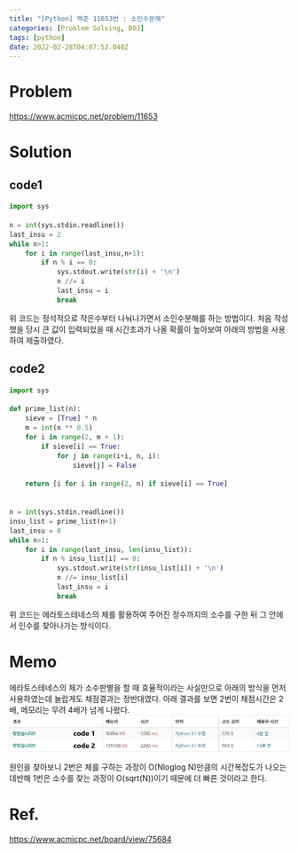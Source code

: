 ```yaml
---
title: "[Python] 백준 11653번 : 소인수분해"
categories: [Problem Solving, BOJ]
tags: [python]
date: 2022-02-28T04:07:52.040Z
---
```

# Problem
<https://www.acmicpc.net/problem/11653>

# Solution
## code1
```py
import sys

n = int(sys.stdin.readline())
last_insu = 2
while n>1:
    for i in range(last_insu,n+1):
        if n % i == 0:
            sys.stdout.write(str(i) + '\n')
            n //= i
            last_insu = i
            break
```
위 코드는 정석적으로 작은수부터 나눠나가면서 소인수분해를 하는 방법이다. 처음 작성했을 당시 큰 값이 입력되었을 때 시간초과가 나올 확률이 높아보여 아래의 방법을 사용하여 제출하였다.

## code2
```py
import sys

def prime_list(n):
    sieve = [True] * n
    m = int(n ** 0.5)
    for i in range(2, m + 1):
        if sieve[i] == True:
            for j in range(i+i, n, i):
                sieve[j] = False

    return [i for i in range(2, n) if sieve[i] == True]
    

n = int(sys.stdin.readline())
insu_list = prime_list(n+1)
last_insu = 0
while n>1:
    for i in range(last_insu, len(insu_list)):
        if n % insu_list[i] == 0:
            sys.stdout.write(str(insu_list[i]) + '\n')
            n //= insu_list[i]
            last_insu = i
            break
```
위 코드는 에라토스테네스의 체를 활용하여 주어진 정수까지의 소수를 구한 뒤 그 안에서 인수를 찾아나가는 방식이다.

# Memo
에라토스테네스의 체가 소수판별을 할 때 효율적이라는 사실만으로 아래의 방식을 먼저 사용하였는데 놀랍게도 채점결과는 정반대였다. 아래 결과를 보면 2번이 채점시간은 2배, 메모리는 무려 4배가 넘게 나왔다.
![result](/assets/img/ps/boj/boj11653_result.png)

원인을 찾아보니 2번은 체를 구하는 과정이 O(Nloglog N)만큼의 시간복잡도가 나오는데반해 1번은 소수를 찾는 과정이 O(sqrt(N))이기 때문에 더 빠른 것이라고 한다.

# Ref.
<https://www.acmicpc.net/board/view/75684>